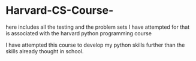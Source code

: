 # Harvard-CS-Course-
here includes all the testing and the problem sets I have attempted for that is associated with the harvard python programming course 

I have attempted this course to develop my python skills further than the skills already thought in school. 

